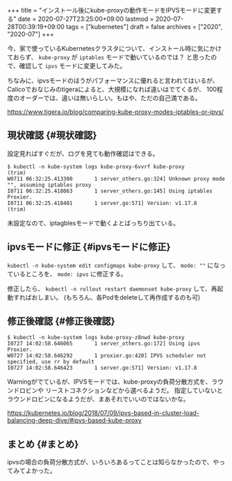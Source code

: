 +++
title = "インストール後にkube-proxyの動作モードをIPVSモードに変更する"
date = 2020-07-27T23:25:00+09:00
lastmod = 2020-07-28T00:39:19+09:00
tags = ["kubernetes"]
draft = false
archives = ["2020", "2020-07"]
+++

今、家で使っているKubernetesクラスタについて、インストール時に気にかけておらず、
`kube-proxy` が `iptables` モードで動いているのでは？ と思ったので、確認して `ipvs` モードに変更してみた。

ちなみに、ipvsモードのほうがパフォーマンスに優れると言われてはいるが、
Calicoでおなじみのtigeraによると、大規模になれば違いはでてくるが、
100程度のオーダーでは、違いは無いらしい。もはや、ただの自己満である。

<https://www.tigera.io/blog/comparing-kube-proxy-modes-iptables-or-ipvs/>


## 現状確認 {#現状確認}

設定見ればすぐだが、ログを見ても動作確認はできる。

```nil
$ kubectl -n kube-system logs kube-proxy-6vvrf kube-proxy
(trim)
W0711 06:32:25.413300       1 server_others.go:324] Unknown proxy mode "", assuming iptables proxy
I0711 06:32:25.418063       1 server_others.go:145] Using iptables Proxier.
I0711 06:32:25.418401       1 server.go:571] Version: v1.17.8
(trim)
```

未設定なので、iptagblesモードで動くよとばっちり出ている。


## ipvsモードに修正 {#ipvsモードに修正}

`kubectl -n kube-system edit configmaps kube-proxy` して、
`mode: ""` になっているところを、 `mode: ipvs` に修正する。

修正したら、 `kubectl -n rollout restart daemonset kube-proxy` して、再起動すればおしまい。
(もちろん、各Podをdeleteして再作成するのも可)


## 修正後確認 {#修正後確認}

```nil
$ kubectl -n kube-system logs kube-proxy-z8nwd kube-proxy
I0727 14:02:58.646065       1 server_others.go:172] Using ipvs Proxier.
W0727 14:02:58.646292       1 proxier.go:420] IPVS scheduler not specified, use rr by default
I0727 14:02:58.646423       1 server.go:571] Version: v1.17.8
```

Warningがでているが、IPVSモードでは、kube-proxyの負荷分散方式を、ラウンドロビンや
リーストコネクションなどから選べるようだ。
指定していないとラウンドロビンになるようだが、まあそれでいいのではないかな。

<https://kubernetes.io/blog/2018/07/09/ipvs-based-in-cluster-load-balancing-deep-dive/#ipvs-based-kube-proxy>


## まとめ {#まとめ}

ipvsの場合の負荷分散方式が、いろいろあるってことは知らなかったので、やってみてよかった。
